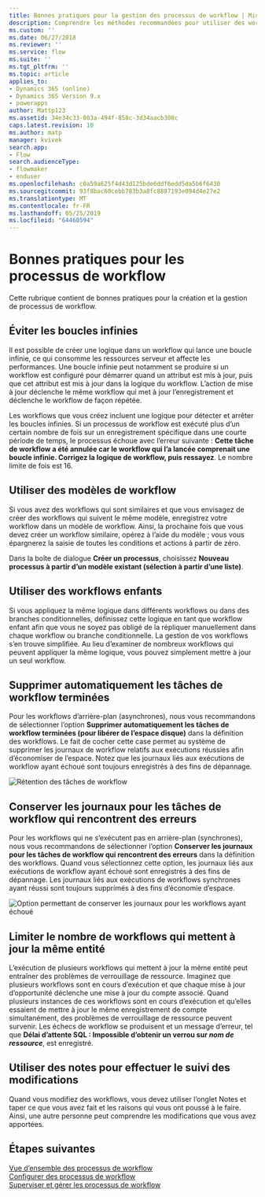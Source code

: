 ```yaml
---
title: Bonnes pratiques pour la gestion des processus de workflow | Microsoft Docs
description: Comprendre les méthodes recommandées pour utiliser des workflows
ms.custom: ''
ms.date: 06/27/2018
ms.reviewer: ''
ms.service: flow
ms.suite: ''
ms.tgt_pltfrm: ''
ms.topic: article
applies_to:
- Dynamics 365 (online)
- Dynamics 365 Version 9.x
- powerapps
author: Mattp123
ms.assetid: 34e34c33-003a-494f-858c-3d34aacb308c
caps.latest.revision: 10
ms.author: matp
manager: kvivek
search.app:
- Flow
search.audienceType:
- flowmaker
- enduser
ms.openlocfilehash: c0a59a625f4d43d125bde6ddf6edd5da5b6f6430
ms.sourcegitcommit: 93f8bac60cebb783b3a8fc8887193e094d4e27e2
ms.translationtype: MT
ms.contentlocale: fr-FR
ms.lasthandoff: 05/25/2019
ms.locfileid: "64460594"
---
```

# <a name="best-practices-for-workflow-processes"></a>Bonnes pratiques pour les processus de workflow

Cette rubrique contient de bonnes pratiques pour la création et la gestion de processus de workflow.  
  
<a name="BKMK_AvoidInfiniteLoops"></a>   
## <a name="avoid-infinite-loops"></a>Éviter les boucles infinies  
 Il est possible de créer une logique dans un workflow qui lance une boucle infinie, ce qui consomme les ressources serveur et affecte les performances. Une boucle infinie peut notamment se produire si un workflow est configuré pour démarrer quand un attribut est mis à jour, puis que cet attribut est mis à jour dans la logique du workflow. L’action de mise à jour déclenche le même workflow qui met à jour l’enregistrement et déclenche le workflow de façon répétée.  
  
 Les workflows que vous créez incluent une logique pour détecter et arrêter les boucles infinies. Si un processus de workflow est exécuté plus d’un certain nombre de fois sur un enregistrement spécifique dans une courte période de temps, le processus échoue avec l’erreur suivante : **Cette tâche de workflow a été annulée car le workflow qui l’a lancée comprenait une boucle infinie. Corrigez la logique de workflow, puis ressayez**. Le nombre limite de fois est 16.  
  
<a name="BKMK_UseWorkflowTemplates"></a>   
## <a name="use-workflow-templates"></a>Utiliser des modèles de workflow  
 Si vous avez des workflows qui sont similaires et que vous envisagez de créer des workflows qui suivent le même modèle, enregistrez votre workflow dans un modèle de workflow. Ainsi, la prochaine fois que vous devez créer un workflow similaire, opérez à l’aide du modèle ; vous vous épargnerez la saisie de toutes les conditions et actions à partir de zéro.  
  
 Dans la boîte de dialogue **Créer un processus**, choisissez **Nouveau processus à partir d’un modèle existant (sélection à partir d’une liste)**.  
  
<a name="BKMK_UseChildWorkflows"></a>   
## <a name="use-child-workflows"></a>Utiliser des workflows enfants  
 Si vous appliquez la même logique dans différents workflows ou dans des branches conditionnelles, définissez cette logique en tant que workflow enfant afin que vous ne soyez pas obligé de la répliquer manuellement dans chaque workflow ou branche conditionnelle. La gestion de vos workflows s’en trouve simplifiée. Au lieu d’examiner de nombreux workflows qui peuvent appliquer la même logique, vous pouvez simplement mettre à jour un seul workflow.  
  
## <a name="automatically-delete-completed-workflow-jobs"></a>Supprimer automatiquement les tâches de workflow terminées
Pour les workflows d’arrière-plan (asynchrones), nous vous recommandons de sélectionner l’option **Supprimer automatiquement les tâches de workflow terminées (pour libérer de l’espace disque)** dans la définition des workflows. Le fait de cocher cette case permet au système de supprimer les journaux de workflow relatifs aux exécutions réussies afin d’économiser de l’espace. Notez que les journaux liés aux exécutions de workflow ayant échoué sont toujours enregistrés à des fins de dépannage.  

![Rétention des tâches de workflow](media/workflow-job-retention.png)

<a name="BKMK_AutoDeleteCompletedWorkflowJobs"></a>   
## <a name="keep-logs-for-workflow-jobs-that-encountered-errors"></a>Conserver les journaux pour les tâches de workflow qui rencontrent des erreurs  
Pour les workflows qui ne s’exécutent pas en arrière-plan (synchrones), nous vous recommandons de sélectionner l’option **Conserver les journaux pour les tâches de workflow qui rencontrent des erreurs** dans la définition des workflows. Quand vous sélectionnez cette option, les journaux liés aux exécutions de workflow ayant échoué sont enregistrés à des fins de dépannage. Les journaux liés aux exécutions de workflows synchrones ayant réussi sont toujours supprimés à des fins d’économie d’espace.   

![Option permettant de conserver les journaux pour les workflows ayant échoué](media/keep-logs-for-workflows.png)

## <a name="limit-the-number-of-workflows-that-update-the-same-entity"></a>Limiter le nombre de workflows qui mettent à jour la même entité
L’exécution de plusieurs workflows qui mettent à jour la même entité peut entraîner des problèmes de verrouillage de ressource. Imaginez que plusieurs workflows sont en cours d’exécution et que chaque mise à jour d’opportunité déclenche une mise à jour du compte associé. Quand plusieurs instances de ces workflows sont en cours d’exécution et qu’elles essaient de mettre à jour le même enregistrement de compte simultanément, des problèmes de verrouillage de ressource peuvent survenir. Les échecs de workflow se produisent et un message d’erreur, tel que **Délai d’attente SQL : Impossible d’obtenir un verrou sur _nom de ressource_**, est enregistré. 

  
<a name="BKMK_DocumentChangesUsingNotes"></a>   
## <a name="use-notes-to-keep-track-of-changes"></a>Utiliser des notes pour effectuer le suivi des modifications  
 Quand vous modifiez des workflows, vous devez utiliser l’onglet Notes et taper ce que vous avez fait et les raisons qui vous ont poussé à le faire. Ainsi, une autre personne peut comprendre les modifications que vous avez apportées.  
  
## <a name="next-steps"></a>Étapes suivantes  
 [Vue d’ensemble des processus de workflow](workflow-processes.md)   
 [Configurer des processus de workflow](configure-workflow-steps.md)   
 [Superviser et gérer les processus de workflow](monitor-manage-processes.md)
   
